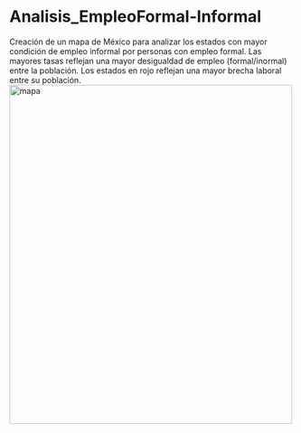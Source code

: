 <h1> Analisis_EmpleoFormal-Informal</h1>
Creación de un mapa de México para analizar los estados con mayor condición de empleo informal por personas con empleo formal.
Las mayores tasas reflejan una mayor desigualdad de empleo (formal/inormal) entre la población.
Los estados en rojo reflejan una mayor brecha laboral entre su población.

 <img src="https://github.com/andreaagt/Analisis_EmpleoFormal-Informal/blob/main/mapa.png" alt="mapa" width="500" height="600"> 
